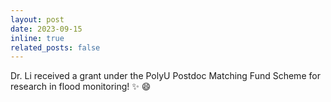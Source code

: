 ```yaml
---
layout: post
date: 2023-09-15
inline: true
related_posts: false
---
```


Dr. Li received a grant under the PolyU Postdoc Matching Fund Scheme for research in flood monitoring! :sparkles: :smile:

